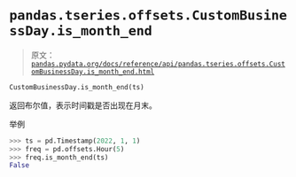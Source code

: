 # `pandas.tseries.offsets.CustomBusinessDay.is_month_end`

> 原文：[`pandas.pydata.org/docs/reference/api/pandas.tseries.offsets.CustomBusinessDay.is_month_end.html`](https://pandas.pydata.org/docs/reference/api/pandas.tseries.offsets.CustomBusinessDay.is_month_end.html)

```py
CustomBusinessDay.is_month_end(ts)
```

返回布尔值，表示时间戳是否出现在月末。

举例

```py
>>> ts = pd.Timestamp(2022, 1, 1)
>>> freq = pd.offsets.Hour(5)
>>> freq.is_month_end(ts)
False 
```
